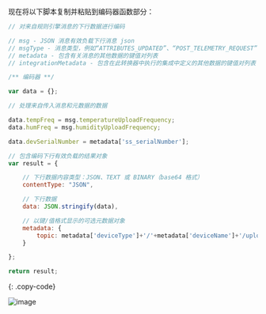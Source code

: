 现在将以下脚本复制并粘贴到编码器函数部分：

```javascript
// 对来自规则引擎消息的下行数据进行编码

// msg - JSON 消息有效负载下行消息 json
// msgType - 消息类型，例如“ATTRIBUTES_UPDATED”、“POST_TELEMETRY_REQUEST”等。
// metadata - 包含有关消息的其他数据的键值对列表
// integrationMetadata - 包含在此转换器中执行的集成中定义的其他数据的键值对列表

/** 编码器 **/

var data = {};

// 处理来自传入消息和元数据的数据

data.tempFreq = msg.temperatureUploadFrequency;
data.humFreq = msg.humidityUploadFrequency;

data.devSerialNumber = metadata['ss_serialNumber'];

// 包含编码下行有效负载的结果对象
var result = {

    // 下行数据内容类型：JSON、TEXT 或 BINARY（base64 格式）
    contentType: "JSON",

    // 下行数据
    data: JSON.stringify(data),

    // 以键/值格式显示的可选元数据对象
    metadata: {
        topic: metadata['deviceType']+'/'+metadata['deviceName']+'/upload'
    }

};

return result;

``` 
{: .copy-code}


![image](/images/user-guide/integrations/mqtt/mqtt-integration-add-downlink-converter-java-1-pe.png)